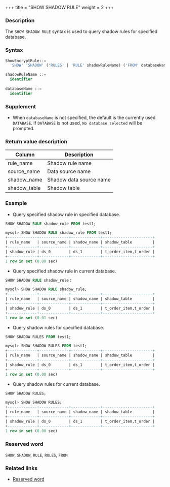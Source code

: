 +++
title = "SHOW SHADOW RULE"
weight = 2
+++

### Description

The `SHOW SHADOW RULE` syntax is used to query shadow rules for specified database.

### Syntax

```sql
ShowEncryptRule::=
  'SHOW' 'SHADOW' ('RULES' | 'RULE' shadowRuleName) ('FROM' databaseName)?

shadowRuleName ::=
  identifier
  
databaseName ::=
  identifier
```

### Supplement

- When `databaseName` is not specified, the default is the currently used `DATABASE`. If `DATABASE` is not used, `No database selected` will be prompted.

### Return value description

| Column       | Description            |
| ------------ | ---------------------- |
| rule_name    | Shadow rule name       |
| source_name  | Data source name       |
| shadow_name  | Shadow data source name|
| shadow_table | Shadow table           |




### Example

- Query specified shadow rule in specified database.

```sql
SHOW SHADOW RULE shadow_rule FROM test1;
```

```sql
mysql> SHOW SHADOW RULE shadow_rule FROM test1;
+-------------+-------------+-------------+----------------------+
| rule_name   | source_name | shadow_name | shadow_table         |
+-------------+-------------+-------------+----------------------+
| shadow_rule | ds_0        | ds_1        | t_order_item,t_order |
+-------------+-------------+-------------+----------------------+
1 row in set (0.00 sec)
```

- Query specified shadow rule in current database.

```sql
SHOW SHADOW RULE shadow_rule；
```

```sql
mysql> SHOW SHADOW RULE shadow_rule;
+-------------+-------------+-------------+----------------------+
| rule_name   | source_name | shadow_name | shadow_table         |
+-------------+-------------+-------------+----------------------+
| shadow_rule | ds_0        | ds_1        | t_order_item,t_order |
+-------------+-------------+-------------+----------------------+
1 row in set (0.01 sec)
```

- Query shadow rules for specified database.

```sql
SHOW SHADOW RULES FROM test1;
```

```sql
mysql> SHOW SHADOW RULES FROM test1;
+-------------+-------------+-------------+----------------------+
| rule_name   | source_name | shadow_name | shadow_table         |
+-------------+-------------+-------------+----------------------+
| shadow_rule | ds_0        | ds_1        | t_order_item,t_order |
+-------------+-------------+-------------+----------------------+
1 row in set (0.00 sec)
```

- Query shadow rules for current database.

```sql
SHOW SHADOW RULES;
```

```sql
mysql> SHOW SHADOW RULES;
+-------------+-------------+-------------+----------------------+
| rule_name   | source_name | shadow_name | shadow_table         |
+-------------+-------------+-------------+----------------------+
| shadow_rule | ds_0        | ds_1        | t_order_item,t_order |
+-------------+-------------+-------------+----------------------+
1 row in set (0.00 sec)
```
### Reserved word

`SHOW`, `SHADOW`, `RULE`, `RULES`, `FROM`

### Related links

- [Reserved word](/en/reference/distsql/syntax/reserved-word/)
